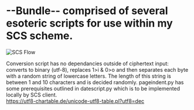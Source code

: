 # --Bundle-- comprised of several esoteric scripts for use within my SCS scheme. 

![SCS Flow](https://user-images.githubusercontent.com/63919494/117139606-59564580-ada4-11eb-9de8-125923daa191.png)

Conversion script has no dependancies outside of ciphertext input: converts to binary (utf-8), replaces 1>i & 0>o and then separates each byte with a random string of lowercase letters. The length of this string is between 1 and 10 characters and is decided randomly.
pageindent.py has some prerequisites outlined in datescript.py which is to be implemented locally by SCS client.  
https://utf8-chartable.de/unicode-utf8-table.pl?utf8=dec


